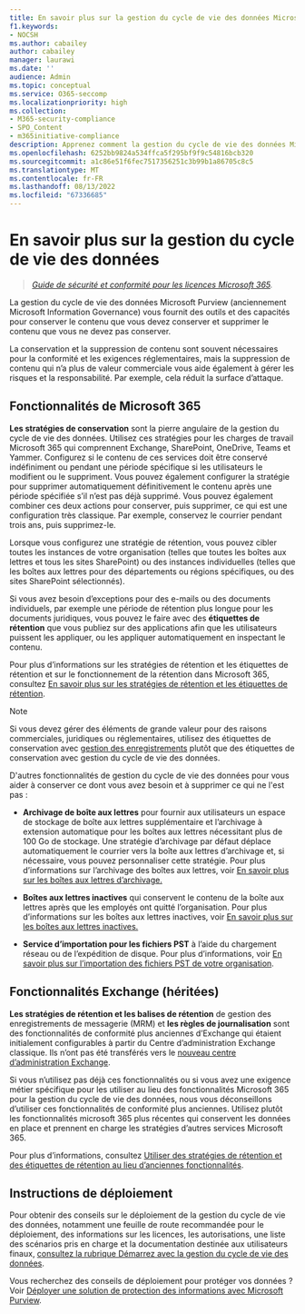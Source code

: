 ```yaml
---
title: En savoir plus sur la gestion du cycle de vie des données Microsoft Purview
f1.keywords:
- NOCSH
ms.author: cabailey
author: cabailey
manager: laurawi
ms.date: ''
audience: Admin
ms.topic: conceptual
ms.service: O365-seccomp
ms.localizationpriority: high
ms.collection:
- M365-security-compliance
- SPO_Content
- m365initiative-compliance
description: Apprenez comment la gestion du cycle de vie des données Microsoft Purview vous aide à conserver ce dont vous avez besoin et à supprimer ce dont vous n'avez pas besoin.
ms.openlocfilehash: 6252bb9824a534ffca5f295bf9f9c54816bcb320
ms.sourcegitcommit: a1c86e51f6fec7517356251c3b99b1a86705c8c5
ms.translationtype: MT
ms.contentlocale: fr-FR
ms.lasthandoff: 08/13/2022
ms.locfileid: "67336685"
---
```

# <a name="learn-about-data-lifecycle-management"></a>En savoir plus sur la gestion du cycle de vie des données

>*[Guide de sécurité et conformité pour les licences Microsoft 365](/office365/servicedescriptions/microsoft-365-service-descriptions/microsoft-365-tenantlevel-services-licensing-guidance/microsoft-365-security-compliance-licensing-guidance).*

La gestion du cycle de vie des données Microsoft Purview (anciennement Microsoft Information Governance) vous fournit des outils et des capacités pour conserver le contenu que vous devez conserver et supprimer le contenu que vous ne devez pas conserver. 

La conservation et la suppression de contenu sont souvent nécessaires pour la conformité et les exigences réglementaires, mais la suppression de contenu qui n’a plus de valeur commerciale vous aide également à gérer les risques et la responsabilité. Par exemple, cela réduit la surface d’attaque.

## <a name="microsoft-365-features"></a>Fonctionnalités de Microsoft 365

**Les stratégies de conservation** sont la pierre angulaire de la gestion du cycle de vie des données. Utilisez ces stratégies pour les charges de travail Microsoft 365 qui comprennent Exchange, SharePoint, OneDrive, Teams et Yammer. Configurez si le contenu de ces services doit être conservé indéfiniment ou pendant une période spécifique si les utilisateurs le modifient ou le suppriment. Vous pouvez également configurer la stratégie pour supprimer automatiquement définitivement le contenu après une période spécifiée s’il n’est pas déjà supprimé. Vous pouvez également combiner ces deux actions pour conserver, puis supprimer, ce qui est une configuration très classique. Par exemple, conservez le courrier pendant trois ans, puis supprimez-le.

Lorsque vous configurez une stratégie de rétention, vous pouvez cibler toutes les instances de votre organisation (telles que toutes les boîtes aux lettres et tous les sites SharePoint) ou des instances individuelles (telles que les boîtes aux lettres pour des départements ou régions spécifiques, ou des sites SharePoint sélectionnés).

Si vous avez besoin d’exceptions pour des e-mails ou des documents individuels, par exemple une période de rétention plus longue pour les documents juridiques, vous pouvez le faire avec des **étiquettes de rétention** que vous publiez sur des applications afin que les utilisateurs puissent les appliquer, ou les appliquer automatiquement en inspectant le contenu.

Pour plus d’informations sur les stratégies de rétention et les étiquettes de rétention et sur le fonctionnement de la rétention dans Microsoft 365, consultez [En savoir plus sur les stratégies de rétention et les étiquettes de rétention](retention.md). 

> [!NOTE]
> Si vous devez gérer des éléments de grande valeur pour des raisons commerciales, juridiques ou réglementaires, utilisez des étiquettes de conservation avec [gestion des enregistrements](records-management.md) plutôt que des étiquettes de conservation avec gestion du cycle de vie des données.

D'autres fonctionnalités de gestion du cycle de vie des données pour vous aider à conserver ce dont vous avez besoin et à supprimer ce qui ne l'est pas :

- **Archivage de boîte aux lettres** pour fournir aux utilisateurs un espace de stockage de boîte aux lettres supplémentaire et l’archivage à extension automatique pour les boîtes aux lettres nécessitant plus de 100 Go de stockage. Une stratégie d’archivage par défaut déplace automatiquement le courrier vers la boîte aux lettres d’archivage et, si nécessaire, vous pouvez personnaliser cette stratégie. Pour plus d’informations sur l’archivage des boîtes aux lettres, voir [En savoir plus sur les boîtes aux lettres d’archivage.](archive-mailboxes.md)
    
- **Boîtes aux lettres inactives** qui conservent le contenu de la boîte aux lettres après que les employés ont quitté l’organisation. Pour plus d’informations sur les boîtes aux lettres inactives, voir [En savoir plus sur les boîtes aux lettres inactives.](inactive-mailboxes-in-office-365.md)

- **Service d’importation pour les fichiers PST** à l’aide du chargement réseau ou de l’expédition de disque. Pour plus d’informations, voir [En savoir plus sur l’importation des fichiers PST de votre organisation](importing-pst-files-to-office-365.md).

## <a name="exchange-legacy-features"></a>Fonctionnalités Exchange (héritées)

**Les stratégies de rétention et les balises de rétention** de gestion des enregistrements de messagerie (MRM) et **les règles de journalisation** sont des fonctionnalités de conformité plus anciennes d’Exchange qui étaient initialement configurables à partir du Centre d’administration Exchange classique. Ils n’ont pas été transférés vers le [nouveau centre d’administration Exchange](/exchange/features-in-new-eac).

Si vous n’utilisez pas déjà ces fonctionnalités ou si vous avez une exigence métier spécifique pour les utiliser au lieu des fonctionnalités Microsoft 365 pour la gestion du cycle de vie des données, nous vous déconseillons d’utiliser ces fonctionnalités de conformité plus anciennes. Utilisez plutôt les fonctionnalités microsoft 365 plus récentes qui conservent les données en place et prennent en charge les stratégies d’autres services Microsoft 365.

Pour plus d’informations, consultez [Utiliser des stratégies de rétention et des étiquettes de rétention au lieu d’anciennes fonctionnalités](retention.md#use-retention-policies-and-retention-labels-instead-of-older-features).


## <a name="deployment-guidance"></a>Instructions de déploiement

Pour obtenir des conseils sur le déploiement de la gestion du cycle de vie des données, notamment une feuille de route recommandée pour le déploiement, des informations sur les licences, les autorisations, une liste des scénarios pris en charge et la documentation destinée aux utilisateurs finaux, [consultez la rubrique Démarrez avec la gestion du cycle de vie des données](get-started-with-information-governance.md).

Vous recherchez des conseils de déploiement pour protéger vos données ? Voir [Déployer une solution de protection des informations avec Microsoft Purview](information-protection-solution.md).

